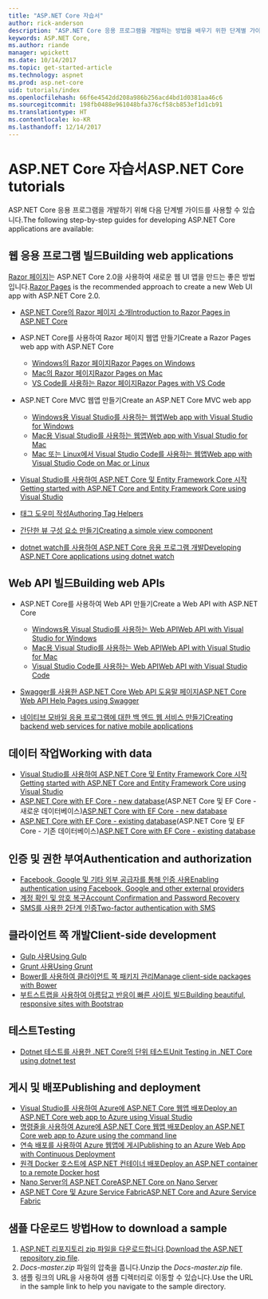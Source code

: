 ```yaml
---
title: "ASP.NET Core 자습서"
author: rick-anderson
description: "ASP.NET Core 응용 프로그램을 개발하는 방법을 배우기 위한 단계별 가이드 목록입니다."
keywords: ASP.NET Core,
ms.author: riande
manager: wpickett
ms.date: 10/14/2017
ms.topic: get-started-article
ms.technology: aspnet
ms.prod: asp.net-core
uid: tutorials/index
ms.openlocfilehash: 66f6e4542dd208a986b256acd4bd1d0381aa46c6
ms.sourcegitcommit: 198fb0488e961048bfa376cf58cb853ef1d1cb91
ms.translationtype: HT
ms.contentlocale: ko-KR
ms.lasthandoff: 12/14/2017
---
```

# <a name="aspnet-core-tutorials"></a><span data-ttu-id="a4cd4-104">ASP.NET Core 자습서</span><span class="sxs-lookup"><span data-stu-id="a4cd4-104">ASP.NET Core tutorials</span></span>

<span data-ttu-id="a4cd4-105">ASP.NET Core 응용 프로그램을 개발하기 위해 다음 단계별 가이드를 사용할 수 있습니다.</span><span class="sxs-lookup"><span data-stu-id="a4cd4-105">The following step-by-step guides for developing ASP.NET Core applications are available:</span></span>

## <a name="building-web-applications"></a><span data-ttu-id="a4cd4-106">웹 응용 프로그램 빌드</span><span class="sxs-lookup"><span data-stu-id="a4cd4-106">Building web applications</span></span>

<span data-ttu-id="a4cd4-107">[Razor 페이지](xref:mvc/razor-pages/index)는 ASP.NET Core 2.0을 사용하여 새로운 웹 UI 앱을 만드는 좋은 방법입니다.</span><span class="sxs-lookup"><span data-stu-id="a4cd4-107">[Razor Pages](xref:mvc/razor-pages/index) is the recommended approach to create a new Web UI app with ASP.NET Core 2.0.</span></span>

* [<span data-ttu-id="a4cd4-108">ASP.NET Core의 Razor 페이지 소개</span><span class="sxs-lookup"><span data-stu-id="a4cd4-108">Introduction to Razor Pages in ASP.NET Core</span></span>](xref:mvc/razor-pages/index)
* <span data-ttu-id="a4cd4-109">ASP.NET Core를 사용하여 Razor 페이지 웹앱 만들기</span><span class="sxs-lookup"><span data-stu-id="a4cd4-109">Create a Razor Pages web app with ASP.NET Core</span></span>

   * [<span data-ttu-id="a4cd4-110">Windows의 Razor 페이지</span><span class="sxs-lookup"><span data-stu-id="a4cd4-110">Razor Pages on Windows</span></span>](xref:tutorials/razor-pages/index)
   * [<span data-ttu-id="a4cd4-111">Mac의 Razor 페이지</span><span class="sxs-lookup"><span data-stu-id="a4cd4-111">Razor Pages on Mac</span></span>](xref:tutorials/razor-pages-mac/index)
   * [<span data-ttu-id="a4cd4-112">VS Code를 사용하는 Razor 페이지</span><span class="sxs-lookup"><span data-stu-id="a4cd4-112">Razor Pages with VS Code</span></span>](xref:tutorials/razor-pages-vsc/index)  

* <span data-ttu-id="a4cd4-113">ASP.NET Core MVC 웹앱 만들기</span><span class="sxs-lookup"><span data-stu-id="a4cd4-113">Create an ASP.NET Core MVC web app</span></span>

   * [<span data-ttu-id="a4cd4-114">Windows용 Visual Studio를 사용하는 웹앱</span><span class="sxs-lookup"><span data-stu-id="a4cd4-114">Web app with Visual Studio for Windows</span></span>](first-mvc-app/index.md)
   * [<span data-ttu-id="a4cd4-115">Mac용 Visual Studio를 사용하는 웹앱</span><span class="sxs-lookup"><span data-stu-id="a4cd4-115">Web app with Visual Studio for Mac</span></span>](first-mvc-app-mac/index.md)
   * [<span data-ttu-id="a4cd4-116">Mac 또는 Linux에서 Visual Studio Code를 사용하는 웹앱</span><span class="sxs-lookup"><span data-stu-id="a4cd4-116">Web app with Visual Studio Code on Mac or Linux</span></span>](first-mvc-app-xplat/index.md)

* [<span data-ttu-id="a4cd4-117">Visual Studio를 사용하여 ASP.NET Core 및 Entity Framework Core 시작</span><span class="sxs-lookup"><span data-stu-id="a4cd4-117">Getting started with ASP.NET Core and Entity Framework Core using Visual Studio</span></span>](../data/ef-mvc/index.md)
* [<span data-ttu-id="a4cd4-118">태그 도우미 작성</span><span class="sxs-lookup"><span data-stu-id="a4cd4-118">Authoring Tag Helpers</span></span>](../mvc/views/tag-helpers/authoring.md)
* [<span data-ttu-id="a4cd4-119">간단한 뷰 구성 요소 만들기</span><span class="sxs-lookup"><span data-stu-id="a4cd4-119">Creating a simple view component</span></span>](../mvc/views/view-components.md#walkthrough-creating-a-simple-view-component)
* [<span data-ttu-id="a4cd4-120">dotnet watch를 사용하여 ASP.NET Core 응용 프로그램 개발</span><span class="sxs-lookup"><span data-stu-id="a4cd4-120">Developing ASP.NET Core applications using dotnet watch</span></span>](dotnet-watch.md)

## <a name="building-web-apis"></a><span data-ttu-id="a4cd4-121">Web API 빌드</span><span class="sxs-lookup"><span data-stu-id="a4cd4-121">Building web APIs</span></span>
* <span data-ttu-id="a4cd4-122">ASP.NET Core를 사용하여 Web API 만들기</span><span class="sxs-lookup"><span data-stu-id="a4cd4-122">Create a Web API with ASP.NET Core</span></span>

  * [<span data-ttu-id="a4cd4-123">Windows용 Visual Studio를 사용하는 Web API</span><span class="sxs-lookup"><span data-stu-id="a4cd4-123">Web API with Visual Studio for Windows</span></span>](first-web-api.md)
  * [<span data-ttu-id="a4cd4-124">Mac용 Visual Studio를 사용하는 Web API</span><span class="sxs-lookup"><span data-stu-id="a4cd4-124">Web API with Visual Studio for Mac</span></span>](xref:tutorials/first-web-api-mac)
  * [<span data-ttu-id="a4cd4-125">Visual Studio Code를 사용하는 Web API</span><span class="sxs-lookup"><span data-stu-id="a4cd4-125">Web API with Visual Studio Code</span></span>](web-api-vsc.md)
  
* [<span data-ttu-id="a4cd4-126">Swagger를 사용한 ASP.NET Core Web API 도움말 페이지</span><span class="sxs-lookup"><span data-stu-id="a4cd4-126">ASP.NET Core Web API Help Pages using Swagger</span></span>](web-api-help-pages-using-swagger.md)
* [<span data-ttu-id="a4cd4-127">네이티브 모바일 응용 프로그램에 대한 백 엔드 웹 서비스 만들기</span><span class="sxs-lookup"><span data-stu-id="a4cd4-127">Creating backend web services for native mobile applications</span></span>](../mobile/native-mobile-backend.md)

## <a name="working-with-data"></a><span data-ttu-id="a4cd4-128">데이터 작업</span><span class="sxs-lookup"><span data-stu-id="a4cd4-128">Working with data</span></span>
* [<span data-ttu-id="a4cd4-129">Visual Studio를 사용하여 ASP.NET Core 및 Entity Framework Core 시작</span><span class="sxs-lookup"><span data-stu-id="a4cd4-129">Getting started with ASP.NET Core and Entity Framework Core using Visual Studio</span></span>](../data/ef-mvc/index.md)
* <span data-ttu-id="a4cd4-130">[ASP.NET Core with EF Core - new database](https://docs.microsoft.com/ef/core/get-started/aspnetcore/new-db)(ASP.NET Core 및 EF Core - 새로운 데이터베이스)</span><span class="sxs-lookup"><span data-stu-id="a4cd4-130">[ASP.NET Core with EF Core - new database](https://docs.microsoft.com/ef/core/get-started/aspnetcore/new-db)</span></span>
* <span data-ttu-id="a4cd4-131">[ASP.NET Core with EF Core - existing database](https://docs.microsoft.com/ef/core/get-started/aspnetcore/existing-db)(ASP.NET Core 및 EF Core - 기존 데이터베이스)</span><span class="sxs-lookup"><span data-stu-id="a4cd4-131">[ASP.NET Core with EF Core - existing database](https://docs.microsoft.com/ef/core/get-started/aspnetcore/existing-db)</span></span>

## <a name="authentication-and-authorization"></a><span data-ttu-id="a4cd4-132">인증 및 권한 부여</span><span class="sxs-lookup"><span data-stu-id="a4cd4-132">Authentication and authorization</span></span>
* [<span data-ttu-id="a4cd4-133">Facebook, Google 및 기타 외부 공급자를 통해 인증 사용</span><span class="sxs-lookup"><span data-stu-id="a4cd4-133">Enabling authentication using Facebook, Google and other external providers</span></span>](../security/authentication/social/index.md)
* [<span data-ttu-id="a4cd4-134">계정 확인 및 암호 복구</span><span class="sxs-lookup"><span data-stu-id="a4cd4-134">Account Confirmation and Password Recovery</span></span>](../security/authentication/accconfirm.md)
* [<span data-ttu-id="a4cd4-135">SMS를 사용한 2단계 인증</span><span class="sxs-lookup"><span data-stu-id="a4cd4-135">Two-factor authentication with SMS</span></span>](../security/authentication/2fa.md)

## <a name="client-side-development"></a><span data-ttu-id="a4cd4-136">클라이언트 쪽 개발</span><span class="sxs-lookup"><span data-stu-id="a4cd4-136">Client-side development</span></span>
* [<span data-ttu-id="a4cd4-137">Gulp 사용</span><span class="sxs-lookup"><span data-stu-id="a4cd4-137">Using Gulp</span></span>](../client-side/using-gulp.md)
* [<span data-ttu-id="a4cd4-138">Grunt 사용</span><span class="sxs-lookup"><span data-stu-id="a4cd4-138">Using Grunt</span></span>](../client-side/using-grunt.md)
* [<span data-ttu-id="a4cd4-139">Bower를 사용하여 클라이언트 쪽 패키지 관리</span><span class="sxs-lookup"><span data-stu-id="a4cd4-139">Manage client-side packages with Bower</span></span>](../client-side/bower.md)
* [<span data-ttu-id="a4cd4-140">부트스트랩을 사용하여 아름답고 반응이 빠른 사이트 빌드</span><span class="sxs-lookup"><span data-stu-id="a4cd4-140">Building beautiful, responsive sites with Bootstrap</span></span>](../client-side/bootstrap.md)

## <a name="testing"></a><span data-ttu-id="a4cd4-141">테스트</span><span class="sxs-lookup"><span data-stu-id="a4cd4-141">Testing</span></span>
* [<span data-ttu-id="a4cd4-142">Dotnet 테스트를 사용한 .NET Core의 단위 테스트</span><span class="sxs-lookup"><span data-stu-id="a4cd4-142">Unit Testing in .NET Core using dotnet test</span></span>](https://docs.microsoft.com/dotnet/articles/core/testing/unit-testing-with-dotnet-test)

## <a name="publishing-and-deployment"></a><span data-ttu-id="a4cd4-143">게시 및 배포</span><span class="sxs-lookup"><span data-stu-id="a4cd4-143">Publishing and deployment</span></span>
* [<span data-ttu-id="a4cd4-144">Visual Studio를 사용하여 Azure에 ASP.NET Core 웹앱 배포</span><span class="sxs-lookup"><span data-stu-id="a4cd4-144">Deploy an ASP.NET Core web app to Azure using Visual Studio</span></span>](publish-to-azure-webapp-using-vs.md)
* [<span data-ttu-id="a4cd4-145">명령줄을 사용하여 Azure에 ASP.NET Core 웹앱 배포</span><span class="sxs-lookup"><span data-stu-id="a4cd4-145">Deploy an ASP.NET Core web app to Azure using the command line</span></span>](publish-to-azure-webapp-using-cli.md)
* [<span data-ttu-id="a4cd4-146">연속 배포를 사용하여 Azure 웹앱에 게시</span><span class="sxs-lookup"><span data-stu-id="a4cd4-146">Publishing to an Azure Web App with Continuous Deployment</span></span>](../publishing/azure-continuous-deployment.md)
* [<span data-ttu-id="a4cd4-147">원격 Docker 호스트에 ASP.NET 컨테이너 배포</span><span class="sxs-lookup"><span data-stu-id="a4cd4-147">Deploy an ASP.NET container to a remote Docker host</span></span>](https://docs.microsoft.com/azure/vs-azure-tools-docker-hosting-web-apps-in-docker)
* [<span data-ttu-id="a4cd4-148">Nano Server의 ASP.NET Core</span><span class="sxs-lookup"><span data-stu-id="a4cd4-148">ASP.NET Core on Nano Server</span></span>](nano-server.md)
* [<span data-ttu-id="a4cd4-149">ASP.NET Core 및 Azure Service Fabric</span><span class="sxs-lookup"><span data-stu-id="a4cd4-149">ASP.NET Core and Azure Service Fabric</span></span>](https://docs.microsoft.com/azure/service-fabric/service-fabric-add-a-web-frontend)

<a name="download"></a> 
## <a name="how-to-download-a-sample"></a><span data-ttu-id="a4cd4-150">샘플 다운로드 방법</span><span class="sxs-lookup"><span data-stu-id="a4cd4-150">How to download a sample</span></span>
1. <span data-ttu-id="a4cd4-151">[ASP.NET 리포지토리 zip 파일을 다운로드합니다](https://codeload.github.com/aspnet/Docs/zip/master).</span><span class="sxs-lookup"><span data-stu-id="a4cd4-151">[Download the ASP.NET repository zip file](https://codeload.github.com/aspnet/Docs/zip/master).</span></span>
1. <span data-ttu-id="a4cd4-152">*Docs-master.zip* 파일의 압축을 풉니다.</span><span class="sxs-lookup"><span data-stu-id="a4cd4-152">Unzip the *Docs-master.zip* file.</span></span>
1. <span data-ttu-id="a4cd4-153">샘플 링크의 URL을 사용하여 샘플 디렉터리로 이동할 수 있습니다.</span><span class="sxs-lookup"><span data-stu-id="a4cd4-153">Use the URL in the sample link to help you navigate to the sample directory.</span></span> 
